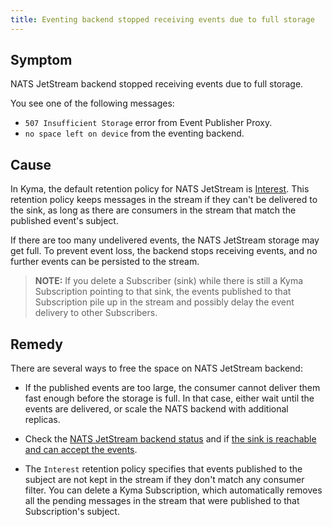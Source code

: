 ```yaml
---
title: Eventing backend stopped receiving events due to full storage
---
```


## Symptom

NATS JetStream backend stopped receiving events due to full storage.

You see one of the following messages:
- `507 Insufficient Storage` error from Event Publisher Proxy.
- `no space left on device` from the eventing backend.

## Cause

In Kyma, the default retention policy for NATS JetStream is [Interest](https://docs.nats.io/using-nats/developer/develop_jetstream/model_deep_dive).
This retention policy keeps messages in the stream if they can't be delivered to the sink, as long as there are consumers in the stream that match the published event's subject.

If there are too many undelivered events, the NATS JetStream storage may get full.
To prevent event loss, the backend stops receiving events, and no further events can be persisted to the stream.

> **NOTE:** If you delete a Subscriber (sink) while there is still a Kyma Subscription pointing to that sink, the events published to that Subscription pile up in the stream and possibly delay the event delivery to other Subscribers.

## Remedy

There are several ways to free the space on NATS JetStream backend:

- If the published events are too large, the consumer cannot deliver them fast enough before the storage is full.
  In that case, either wait until the events are delivered, or scale the NATS backend with additional replicas.


- Check the [NATS JetStream backend status](evnt-01-eventing-troubleshooting.md#step-6-check-nats-jetstream-status) and if [the sink is reachable and can accept the events](evnt-01-eventing-troubleshooting.md#step-5-check-if-the-subscription-sink-is-healthy).


- The `Interest` retention policy specifies that events published to the subject are not kept in the stream if they don't match any consumer filter.
  You can delete a Kyma Subscription, which automatically removes all the pending messages in the stream that were published to that Subscription's subject. 
